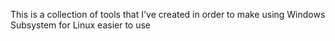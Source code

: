 This is a collection of tools that I've created in order to make using Windows Subsystem for Linux easier to use
